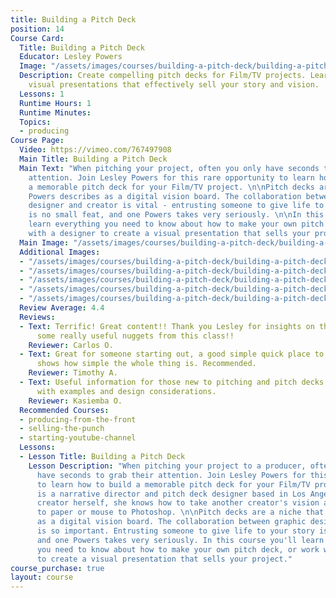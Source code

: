 ```yaml
---
title: Building a Pitch Deck
position: 14
Course Card:
  Title: Building a Pitch Deck
  Educator: Lesley Powers
  Image: "/assets/images/courses/building-a-pitch-deck/building-a-pitch-deck.jpg"
  Description: Create compelling pitch decks for Film/TV projects. Learn to craft
    visual presentations that effectively sell your story and vision.
  Lessons: 1
  Runtime Hours: 1
  Runtime Minutes: 
  Topics:
  - producing
Course Page:
  Video: https://vimeo.com/767497908
  Main Title: Building a Pitch Deck
  Main Text: "When pitching your project, often you only have seconds to grab someone's
    attention. Join Lesley Powers for this rare opportunity to learn how to build
    a memorable pitch deck for your Film/TV project. \n\nPitch decks are a niche that
    Powers describes as a digital vision board. The collaboration between graphic
    designer and creator is vital - entrusting someone to give life to your story
    is no small feat, and one Powers takes very seriously. \n\nIn this course you'll
    learn everything you need to know about how to make your own pitch deck, or work
    with a designer to create a visual presentation that sells your project."
  Main Image: "/assets/images/courses/building-a-pitch-deck/building-a-pitch-deck-1.jpg"
  Additional Images:
  - "/assets/images/courses/building-a-pitch-deck/building-a-pitch-deck-2.jpg"
  - "/assets/images/courses/building-a-pitch-deck/building-a-pitch-deck-3.jpg"
  - "/assets/images/courses/building-a-pitch-deck/building-a-pitch-deck-4.jpg"
  - "/assets/images/courses/building-a-pitch-deck/building-a-pitch-deck-5.jpg"
  - "/assets/images/courses/building-a-pitch-deck/building-a-pitch-deck-6.jpg"
  Review Average: 4.4
  Reviews:
  - Text: Terrific! Great content!! Thank you Lesley for insights on this topic. Got
      some really useful nuggets from this class!!
    Reviewer: Carlos O.
  - Text: Great for someone starting out, a good simple quick place to start. She
      shows how simple the whole thing is. Recommended.
    Reviewer: Timothy A.
  - Text: Useful information for those new to pitching and pitch decks. Clear walkthrough
      with examples and design considerations.
    Reviewer: Kasiemba O.
  Recommended Courses:
  - producing-from-the-front
  - selling-the-punch
  - starting-youtube-channel
  Lessons:
  - Lesson Title: Building a Pitch Deck
    Lesson Description: "When pitching your project to a producer, often you only
      have seconds to grab their attention. Join Lesley Powers for this rare opportunity
      to learn how to build a memorable pitch deck for your Film/TV project. Powers
      is a narrative director and pitch deck designer based in Los Angeles. As a content
      creator herself, she knows how to take another creator's vision and put pen
      to paper or mouse to Photoshop. \n\nPitch decks are a niche that Powers describes
      as a digital vision board. The collaboration between graphic designer and creator
      is so important. Entrusting someone to give life to your story is no small feat,
      and one Powers takes very seriously. In this course you'll learn everything
      you need to know about how to make your own pitch deck, or work with a designer
      to create a visual presentation that sells your project."
course_purchase: true
layout: course
---
```


